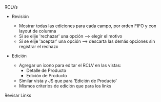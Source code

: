 RCLVs
- Revisión
	- Mostrar todas las ediciones para cada campo, por orden FIFO y con layout de columna
	- Si se elije 'rechazar' una opción --> elegir el motivo
	- Si se elije 'aceptar' una opción --> descarta las demás opciones sin registrar el rechazo

- Edición
	- Agregar un ícono para editar el RCLV en las vistas:
		- Detalle de Producto
		- Edición de Producto
	- Similar vista y JS que para 'Edición de Producto'
	- Mismos criterios de edición que para los links

Revisar Links
